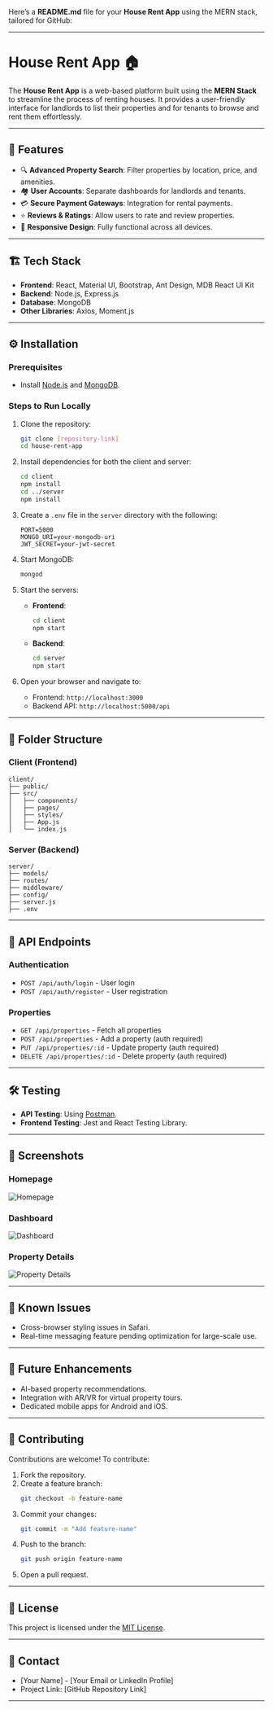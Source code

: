 Here’s a **README.md** file for your **House Rent App** using the MERN stack, tailored for GitHub:

---

# House Rent App 🏠

The **House Rent App** is a web-based platform built using the **MERN Stack** to streamline the process of renting houses. It provides a user-friendly interface for landlords to list their properties and for tenants to browse and rent them effortlessly.

---

## 📜 Features  
- 🔍 **Advanced Property Search**: Filter properties by location, price, and amenities.  
- 🏘️ **User Accounts**: Separate dashboards for landlords and tenants.  
- 💳 **Secure Payment Gateways**: Integration for rental payments.  
- ⭐ **Reviews & Ratings**: Allow users to rate and review properties.  
- 📱 **Responsive Design**: Fully functional across all devices.  

---

## 🏗️ Tech Stack  
- **Frontend**: React, Material UI, Bootstrap, Ant Design, MDB React UI Kit  
- **Backend**: Node.js, Express.js  
- **Database**: MongoDB  
- **Other Libraries**: Axios, Moment.js  

---

## ⚙️ Installation  

### Prerequisites  
- Install [Node.js](https://nodejs.org) and [MongoDB](https://www.mongodb.com).  

### Steps to Run Locally  
1. Clone the repository:  
   ```bash
   git clone [repository-link]
   cd house-rent-app
   ```  
   
2. Install dependencies for both the client and server:  
   ```bash
   cd client  
   npm install  
   cd ../server  
   npm install  
   ```  

3. Create a `.env` file in the `server` directory with the following:  
   ```env
   PORT=5000  
   MONGO_URI=your-mongodb-uri  
   JWT_SECRET=your-jwt-secret  
   ```  

4. Start MongoDB:  
   ```bash
   mongod  
   ```  

5. Start the servers:  
   - **Frontend**:  
     ```bash
     cd client  
     npm start  
     ```  
   - **Backend**:  
     ```bash
     cd server  
     npm start  
     ```  

6. Open your browser and navigate to:  
   - Frontend: `http://localhost:3000`  
   - Backend API: `http://localhost:5000/api`  

---

## 📂 Folder Structure  

### Client (Frontend)  
```
client/  
├── public/  
├── src/  
│   ├── components/  
│   ├── pages/  
│   ├── styles/  
│   ├── App.js  
│   └── index.js  
```  

### Server (Backend)  
```
server/  
├── models/  
├── routes/  
├── middleware/  
├── config/  
├── server.js  
├── .env  
```  

---

## 🚀 API Endpoints  

### Authentication  
- `POST /api/auth/login` - User login  
- `POST /api/auth/register` - User registration  

### Properties  
- `GET /api/properties` - Fetch all properties  
- `POST /api/properties` - Add a property (auth required)  
- `PUT /api/properties/:id` - Update property (auth required)  
- `DELETE /api/properties/:id` - Delete property (auth required)  

---

## 🛠️ Testing  
- **API Testing**: Using [Postman](https://www.postman.com).  
- **Frontend Testing**: Jest and React Testing Library.  

---

## 📸 Screenshots  

### Homepage  
![Homepage](path/to/screenshot1.png)  

### Dashboard  
![Dashboard](path/to/screenshot2.png)  

### Property Details  
![Property Details](path/to/screenshot3.png)  

---

## 🐛 Known Issues  
- Cross-browser styling issues in Safari.  
- Real-time messaging feature pending optimization for large-scale use.  

---

## 🌟 Future Enhancements  
- AI-based property recommendations.  
- Integration with AR/VR for virtual property tours.  
- Dedicated mobile apps for Android and iOS.  

---

## 👥 Contributing  

Contributions are welcome! To contribute:  
1. Fork the repository.  
2. Create a feature branch:  
   ```bash
   git checkout -b feature-name  
   ```  
3. Commit your changes:  
   ```bash
   git commit -m "Add feature-name"  
   ```  
4. Push to the branch:  
   ```bash
   git push origin feature-name  
   ```  
5. Open a pull request.  

---

## 📄 License  
This project is licensed under the [MIT License](LICENSE).  

---

## 💬 Contact  

- [Your Name] - [Your Email or LinkedIn Profile]  
- Project Link: [GitHub Repository Link]  

--- 
